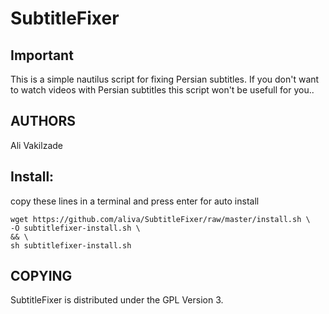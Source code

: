 # SubtitleFixer

## Important

This is a simple nautilus script for fixing Persian subtitles.
If you don't want to watch videos with Persian subtitles this script won't be usefull for you..

## AUTHORS

Ali Vakilzade

## Install:

copy these lines in a terminal and press enter for auto install

    wget https://github.com/aliva/SubtitleFixer/raw/master/install.sh \
    -O subtitlefixer-install.sh \
    && \
    sh subtitlefixer-install.sh

## COPYING

SubtitleFixer is distributed under the GPL Version 3.
